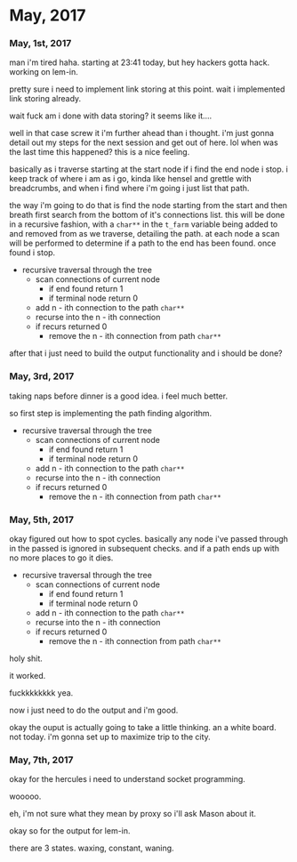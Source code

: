 # May, 2017

### May, 1st, 2017

man i'm tired haha. starting at 23:41 today, but hey hackers gotta hack. working on lem-in. 

pretty sure i need to implement link storing at this point. wait i implemented link storing already.

wait fuck am i done with data storing? it seems like it....

well in that case screw it i'm further ahead than i thought. i'm just gonna detail out my steps for the next session and get out of here. lol when was the last time this happened? this is a nice feeling.

basically as i traverse starting at the start node if i find the end node i stop. i keep track of where i am as i go, kinda like hensel and grettle with breadcrumbs, and when i find where i'm going i just list that path.

the way i'm going to do that is find the node starting from the start and then breath first search from the bottom of it's connections list. this will be done in a recursive fashion, with a `char**` in the `t_farm` variable being added to and removed from as we traverse, detailing the path. at each node a scan will be performed to determine if a path to the end has been found. once found i stop.

* recursive traversal through the tree
	* scan connections of current node
		* if end found return 1
		* if terminal node return 0
	* add n - ith connection to the path `char**`
	* recurse into the n - ith connection
	* if recurs returned 0
		* remove the n - ith connection from path `char**`

after that i just need to build the output functionality and i should be done?

### May, 3rd, 2017

taking naps before dinner is a good idea. i feel much better.

so first step is implementing the path finding algorithm.

* recursive traversal through the tree
	* scan connections of current node
		* if end found return 1
		* if terminal node return 0
	* add n - ith connection to the path `char**`
	* recurse into the n - ith connection
	* if recurs returned 0
		* remove the n - ith connection from path `char**`

### May, 5th, 2017

okay figured out how to spot cycles. basically any node i've passed through in the passed is ignored in subsequent checks. and if a path ends up with no more places to go it dies. 

* recursive traversal through the tree
	* scan connections of current node
		* if end found return 1
		* if terminal node return 0
	* add n - ith connection to the path `char**`
	* recurse into the n - ith connection
	* if recurs returned 0
		* remove the n - ith connection from path `char**`


holy shit.

it worked.

fuckkkkkkkk yea.

now i just need to do the output and i'm good.

okay the ouput is actually going to take a little thinking. an a white board. not today. i'm gonna set up to maximize trip to the city.

### May, 7th, 2017

okay for the hercules i need to understand socket programming.

wooooo.

eh, i'm not sure what they mean by proxy so i'll ask Mason about it.

okay so for the output for lem-in.

there are 3 states. waxing, constant, waning.




















